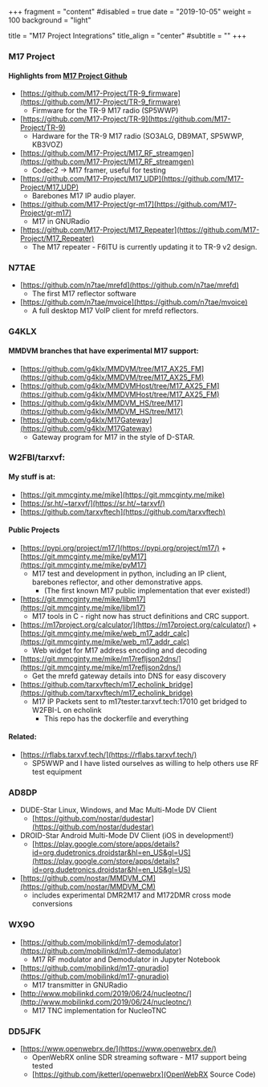 +++
fragment = "content"
#disabled = true
date = "2019-10-05"
weight = 100
background = "light"

title = "M17 Project Integrations"
title_align = "center"
#subtitle = ""
+++

### M17 Project
#### Highlights from [M17 Project Github](https://github.com/m17-project)
- [https://github.com/M17-Project/TR-9_firmware](https://github.com/M17-Project/TR-9_firmware)
    - Firmware for the TR-9 M17 radio (SP5WWP)
- [https://github.com/M17-Project/TR-9](https://github.com/M17-Project/TR-9)
    - Hardware for the TR-9 M17 radio (SO3ALG, DB9MAT, SP5WWP, KB3VOZ)
- [https://github.com/M17-Project/M17_RF_streamgen](https://github.com/M17-Project/M17_RF_streamgen)
    - Codec2 -> M17 framer, useful for testing
- [https://github.com/M17-Project/M17_UDP](https://github.com/M17-Project/M17_UDP)
    - Barebones M17 IP audio player.
- [https://github.com/M17-Project/gr-m17](https://github.com/M17-Project/gr-m17)
    - M17 in GNURadio
- [https://github.com/M17-Project/M17_Repeater](https://github.com/M17-Project/M17_Repeater)
    - The M17 repeater - F6ITU is currently updating it to TR-9 v2 design.

### N7TAE
- [https://github.com/n7tae/mrefd](https://github.com/n7tae/mrefd)
    - The first M17 reflector software
- [https://github.com/n7tae/mvoice](https://github.com/n7tae/mvoice)
    - A full desktop M17 VoIP client for mrefd reflectors.

### G4KLX
#### MMDVM branches that have experimental M17 support:
- [https://github.com/g4klx/MMDVM/tree/M17_AX25_FM](https://github.com/g4klx/MMDVM/tree/M17_AX25_FM)
- [https://github.com/g4klx/MMDVMHost/tree/M17_AX25_FM](https://github.com/g4klx/MMDVMHost/tree/M17_AX25_FM)
- [https://github.com/g4klx/MMDVM_HS/tree/M17](https://github.com/g4klx/MMDVM_HS/tree/M17)
- [https://github.com/g4klx/M17Gateway](https://github.com/g4klx/M17Gateway)
    - Gateway program for M17 in the style of D-STAR.

### W2FBI/tarxvf:
#### My stuff is at:
- [https://git.mmcginty.me/mike](https://git.mmcginty.me/mike)
- [https://sr.ht/~tarxvf/](https://sr.ht/~tarxvf/)
- [https://github.com/tarxvftech](https://github.com/tarxvftech)

#### Public Projects
- [https://pypi.org/project/m17/](https://pypi.org/project/m17/) + [https://git.mmcginty.me/mike/pyM17](https://git.mmcginty.me/mike/pyM17)
    - M17 test and development in python, including an IP client, barebones reflector, and other demonstrative apps.
        - (The first known M17 public implementation that ever existed!)
- [https://git.mmcginty.me/mike/libm17](https://git.mmcginty.me/mike/libm17)
    - M17 tools in C - right now has struct definitions and CRC support.
- [https://m17project.org/calculator/](https://m17project.org/calculator/) + [https://git.mmcginty.me/mike/web_m17_addr_calc](https://git.mmcginty.me/mike/web_m17_addr_calc)
    - Web widget for M17 address encoding and decoding
- [https://git.mmcginty.me/mike/m17refljson2dns/](https://git.mmcginty.me/mike/m17refljson2dns/)
    - Get the mrefd gateway details into DNS for easy discovery
- [https://github.com/tarxvftech/m17_echolink_bridge](https://github.com/tarxvftech/m17_echolink_bridge)
    - M17 IP Packets sent to m17tester.tarxvf.tech:17010 get bridged to W2FBI-L on echolink
        - This repo has the dockerfile and everything

#### Related:
- [https://rflabs.tarxvf.tech/](https://rflabs.tarxvf.tech/)
    - SP5WWP and I have listed ourselves as willing to help others use RF test equipment

### AD8DP
- DUDE-Star Linux, Windows, and Mac Multi-Mode DV Client
    - [https://github.com/nostar/dudestar](https://github.com/nostar/dudestar)
- DROID-Star Android Multi-Mode DV Client (iOS in development!)
    - [https://play.google.com/store/apps/details?id=org.dudetronics.droidstar&hl=en_US&gl=US](https://play.google.com/store/apps/details?id=org.dudetronics.droidstar&hl=en_US&gl=US)
- [https://github.com/nostar/MMDVM_CM](https://github.com/nostar/MMDVM_CM)
    - includes experimental DMR2M17 and M172DMR cross mode conversions

### WX9O
- [https://github.com/mobilinkd/m17-demodulator](https://github.com/mobilinkd/m17-demodulator)
    - M17 RF modulator and Demodulator in Jupyter Notebook
- [https://github.com/mobilinkd/m17-gnuradio](https://github.com/mobilinkd/m17-gnuradio)
    - M17 transmitter in GNURadio
- [http://www.mobilinkd.com/2019/06/24/nucleotnc/](http://www.mobilinkd.com/2019/06/24/nucleotnc/)
    - M17 TNC implementation for NucleoTNC

### DD5JFK
- [https://www.openwebrx.de/](https://www.openwebrx.de/)
    - OpenWebRX online SDR streaming software - M17 support being tested
    - [https://github.com/jketterl/openwebrx](OpenWebRX Source Code)